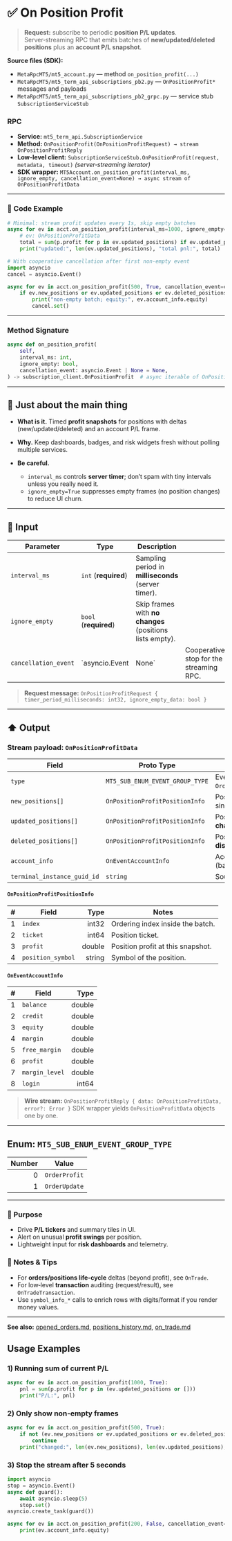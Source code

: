 # ✅ On Position Profit

> **Request:** subscribe to periodic **position P/L updates**. Server‑streaming RPC that emits batches of **new/updated/deleted positions** plus an **account P/L snapshot**.

**Source files (SDK):**

* `MetaRpcMT5/mt5_account.py` — method `on_position_profit(...)`
* `MetaRpcMT5/mt5_term_api_subscriptions_pb2.py` — `OnPositionProfit*` messages and payloads
* `MetaRpcMT5/mt5_term_api_subscriptions_pb2_grpc.py` — service stub `SubscriptionServiceStub`

### RPC

* **Service:** `mt5_term_api.SubscriptionService`
* **Method:** `OnPositionProfit(OnPositionProfitRequest) → stream OnPositionProfitReply`
* **Low-level client:** `SubscriptionServiceStub.OnPositionProfit(request, metadata, timeout)` *(server‑streaming iterator)*
* **SDK wrapper:** `MT5Account.on_position_profit(interval_ms, ignore_empty, cancellation_event=None) → async stream of OnPositionProfitData`

---

### 🔗 Code Example

```python
# Minimal: stream profit updates every 1s, skip empty batches
async for ev in acct.on_position_profit(interval_ms=1000, ignore_empty=True):
    # ev: OnPositionProfitData
    total = sum(p.profit for p in ev.updated_positions) if ev.updated_positions else 0.0
    print("updated:", len(ev.updated_positions), "total pnl:", total)
```

```python
# With cooperative cancellation after first non‑empty event
import asyncio
cancel = asyncio.Event()

async for ev in acct.on_position_profit(500, True, cancellation_event=cancel):
    if ev.new_positions or ev.updated_positions or ev.deleted_positions:
        print("non‑empty batch; equity:", ev.account_info.equity)
        cancel.set()
```

---

### Method Signature

```python
async def on_position_profit(
    self,
    interval_ms: int,
    ignore_empty: bool,
    cancellation_event: asyncio.Event | None = None,
) -> subscription_client.OnPositionProfit  # async iterable of OnPositionProfitData
```

---

## 💬 Just about the main thing

* **What is it.** Timed **profit snapshots** for positions with deltas (new/updated/deleted) and an account P/L frame.
* **Why.** Keep dashboards, badges, and risk widgets fresh without polling multiple services.
* **Be careful.**

  * `interval_ms` controls **server timer**; don’t spam with tiny intervals unless you really need it.
  * `ignore_empty=True` suppresses empty frames (no position changes) to reduce UI churn.

---

## 🔽 Input

| Parameter            | Type                  | Description                                              |                                         |
| -------------------- | --------------------- | -------------------------------------------------------- | --------------------------------------- |
| `interval_ms`        | `int` (**required**)  | Sampling period in **milliseconds** (server timer).      |                                         |
| `ignore_empty`       | `bool` (**required**) | Skip frames with **no changes** (positions lists empty). |                                         |
| `cancellation_event` | \`asyncio.Event       | None\`                                                   | Cooperative stop for the streaming RPC. |

> **Request message:** `OnPositionProfitRequest { timer_period_milliseconds: int32, ignore_empty_data: bool }`

---

## ⬆️ Output

### Stream payload: `OnPositionProfitData`

| Field                       | Proto Type                      | Description                                   |
| --------------------------- | ------------------------------- | --------------------------------------------- |
| `type`                      | `MT5_SUB_ENUM_EVENT_GROUP_TYPE` | Event group marker (e.g., `OrderProfit`).     |
| `new_positions[]`           | `OnPositionProfitPositionInfo`  | Positions that **appeared** since last frame. |
| `updated_positions[]`       | `OnPositionProfitPositionInfo`  | Positions with **profit change**/update.      |
| `deleted_positions[]`       | `OnPositionProfitPositionInfo`  | Positions that **disappeared** (closed).      |
| `account_info`              | `OnEventAccountInfo`            | Account snapshot (balance/equity/margins).    |
| `terminal_instance_guid_id` | `string`                        | Source terminal GUID.                         |

#### `OnPositionProfitPositionInfo`

|  # | Field             |   Type | Notes                             |
| -: | ----------------- | -----: | --------------------------------- |
|  1 | `index`           |  int32 | Ordering index inside the batch.  |
|  2 | `ticket`          |  int64 | Position ticket.                  |
|  3 | `profit`          | double | Position profit at this snapshot. |
|  4 | `position_symbol` | string | Symbol of the position.           |

#### `OnEventAccountInfo`

|  # | Field          |   Type |
| -: | -------------- | -----: |
|  1 | `balance`      | double |
|  2 | `credit`       | double |
|  3 | `equity`       | double |
|  4 | `margin`       | double |
|  5 | `free_margin`  | double |
|  6 | `profit`       | double |
|  7 | `margin_level` | double |
|  8 | `login`        |  int64 |

> **Wire stream:** `OnPositionProfitReply { data: OnPositionProfitData, error?: Error }`
> SDK wrapper yields `OnPositionProfitData` objects one by one.

---

## Enum: `MT5_SUB_ENUM_EVENT_GROUP_TYPE`

| Number | Value         |
| -----: | ------------- |
|      0 | `OrderProfit` |
|      1 | `OrderUpdate` |

---

### 🎯 Purpose

* Drive **P/L tickers** and summary tiles in UI.
* Alert on unusual **profit swings** per position.
* Lightweight input for **risk dashboards** and telemetry.

### 🧩 Notes & Tips

* For **orders/positions life‑cycle** deltas (beyond profit), see `OnTrade`.
* For low‑level **transaction** auditing (request/result), see `OnTradeTransaction`.
* Use `symbol_info_*` calls to enrich rows with digits/format if you render money values.

---

**See also:** [opened\_orders.md](../Orders_Positions_History/opened_orders.md), [positions\_history.md](../Orders_Positions_History/positions_history.md), [on\_trade.md](./on_trade.md)


## Usage Examples

### 1) Running sum of current P/L

```python
async for ev in acct.on_position_profit(1000, True):
    pnl = sum(p.profit for p in (ev.updated_positions or []))
    print("P/L:", pnl)
```

### 2) Only show non‑empty frames

```python
async for ev in acct.on_position_profit(500, True):
    if not (ev.new_positions or ev.updated_positions or ev.deleted_positions):
        continue
    print("changed:", len(ev.new_positions), len(ev.updated_positions), len(ev.deleted_positions))
```

### 3) Stop the stream after 5 seconds

```python
import asyncio
stop = asyncio.Event()
async def guard():
    await asyncio.sleep(5)
    stop.set()
asyncio.create_task(guard())

async for ev in acct.on_position_profit(200, False, cancellation_event=stop):
    print(ev.account_info.equity)
```
